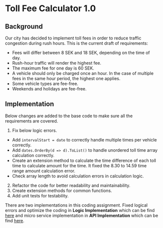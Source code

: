 # Toll Fee Calculator 1.0

## Background

Our city has decided to implement toll fees in order to reduce traffic congestion during rush hours. This is the current draft of requirements:

- Fees will differ between 8 SEK and 18 SEK, depending on the time of day.
- Rush-hour traffic will render the highest fee.
- The maximum fee for one day is 60 SEK.
- A vehicle should only be charged once an hour. In the case of multiple fees in the same hour period, the highest one applies.
- Some vehicle types are fee-free.
- Weekends and holidays are fee-free.

## Implementation

Below changes are added to the base code to make sure all the requirements are covered.

1. Fix below logic errors.
- Add ```intervalStart = date``` to correctly handle multiple times per vehicle correctly.
- Add ```dates.OrderBy(d => d).ToList()``` to handle unordered toll time array calculation correctly.
- Create an extension method to calculate the time difference of each toll time to calculate amount for the time. It fixed the 8.30 to 14.59 time range amount calculation error.
- Check array length to avoid calculation errors in calculation logic.
2. Refactor the code for better readability and maintainability.
3. Create extension methods for common functions.
4. Add unit tests for testability.

There are two implementations in this coding assignment. Fixed logical errors and optimize the coding in **Logic Implementation** which can be find [here](API-Implementation) and micro service implementation in **API Implementation** which can be find [here](Logic-Implementation).
